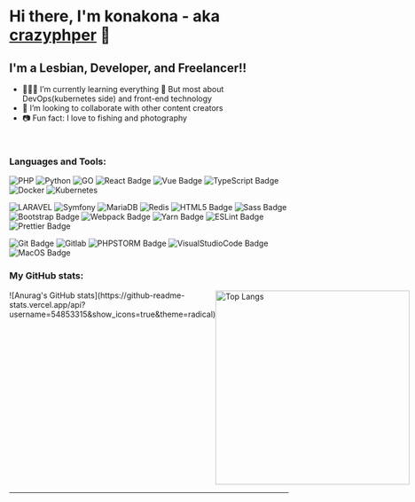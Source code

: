 # Hi there, I'm konakona - aka [crazyphper][website] 👋

## I'm a Lesbian, Developer, and Freelancer!!

- 🙇🏻‍♀️ I’m currently learning everything 🤣   But most about DevOps(kubernetes side) and front-end technology
- 🥳 I’m looking to collaborate with other content creators
- 📷 Fun fact: I love to fishing and photography
<br />

### Languages and Tools:

![PHP][PHP-Badge]
![Python][Python-Badge]
![GO][GO-Badge]
![React Badge][React-Badge]
![Vue Badge][Vue-Badge]
![TypeScript Badge][TypeScript-Badge]
![Docker][Docker-Badge]
![Kubernetes][Kubernetes-Badge]
<!-- ![Socket.io][Socket.io-Badge] -->

![LARAVEL][LARAVEL-Badge]
![Symfony][Symfony-Badge]
![MariaDB][MariaDB-Badge]
![Redis][Redis-Badge]
![HTML5 Badge][HTML5-Badge]
![Sass Badge][Sass-Badge]
![Bootstrap Badge][Bootstrap-Badge]
![Webpack Badge][Webpack-Badge]
![Yarn Badge][Yarn-Badge]
![ESLint Badge][ESLint-Badge]
![Prettier Badge][Prettier-Badge]
<!-- ![Babel Badge][Babel-Badge] -->
<!-- ![CSS3 Badge][CSS3-Badge] -->
<!-- ![Swift Badge][Swift-Badge] -->
<!-- ![PostCSS Badge][PostCSS-Badge] -->
<!-- ![Node.js Badge][Node.js-Badge] -->
<!-- ![DotNet Badge][DotNet-Badge] -->


<!-- ![Jest Badge][Jest-Badge] -->
<!-- ![GitHubActions Badge][GitHubActions-Badge] -->
<!-- ![Rollup.js Badge][Rollup.js-Badge] -->

![Git Badge][Git-Badge]
![Gitlab][Gitlab-Badge]
![PHPSTORM Badge][PHPSTORM-Badge]
![VisualStudioCode Badge][VisualStudioCode-Badge]
![MacOS Badge][MacOS-Badge]
<!-- ![VisualStudio Badge][VisualStudio-Badge] -->
<!-- ![Xcode Badge][Xcode-Badge] -->
<!-- ![InVision Badge][InVision-Badge] -->


### My GitHub stats:

<div style="display:flex;">
<!--   <img src="http://github-readme-streak-stats.herokuapp.com?user=54853315" width="500" alt="GitHub Streak Image" /> -->
  ![Anurag's GitHub stats](https://github-readme-stats.vercel.app/api?username=54853315&show_icons=true&theme=radical)
  <img src="https://github-readme-stats.vercel.app/api/top-langs/?username=54853315&layout=compact" width="350" alt="Top Langs" />
</div>


<!-- #region Links -->
[Homepage-Link]: https://www.crazyphper.com "Homepage Link"

[GitHub-Link]: https://github.com/54853315 "GitHub Link"
<!-- #endregion Links -->

<!-- #region Tool Badges -->
[HTML5-Badge]: https://img.shields.io/badge/-HTML5-%23E34F26?style=flat-square&logo=html5&logoColor=white "HTML5 Badge"

[Vue-Badge]: https://img.shields.io/badge/Vue.js-35495E?style=flat-square&logo=vuedotjs&logoColor=4FC08D "Vue Badge"

[Symfony-Badge]: https://img.shields.io/badge/Symfony-000000?style=flat-square&logo=Symfony&logoColor=white "Symfony Badge"
[MariaDB-Badge]: https://img.shields.io/badge/MariaDB-003545?style=flat-square&logo=mariadb&logoColor=white "MariaDB Badge"
[Redis-Badge]: https://img.shields.io/badge/redis-%23DD0031.svg?&style=flat-square&logo=redis&logoColor=white "Redis Badge"
[Socket.io-Badge]: https://img.shields.io/badge/redis-%23DD0031.svg?&style=flat-square&logo=redis&logoColor=white "Socket.io Badge"

[PHP-Badge]: https://img.shields.io/badge/PHP-777BB4?style=flat-square&logo=php&logoColor=white "PHP Badge"
[GO-Badge]: https://img.shields.io/badge/Go-00ADD8?style=flat-square&logo=go&logoColor=white "GO Badge"
[Kubernetes-Badge]: https://img.shields.io/badge/kubernetes-326ce5.svg?&style=flat-square&logo=kubernetes&logoColor=white "Kubernetes Badge"
[Gitlab-Badge]: https://img.shields.io/badge/GitLab-330F63?style=flat-square&logo=gitlab&logoColor=white "Gitlab Badge"
[Docker-Badge]: https://img.shields.io/badge/Docker-2CA5E0?style=flat-square&logo=docker&logoColor=white "Docker Badge"

[PYTHON-Badge]: https://img.shields.io/badge/Python-3776AB?style=flat-square&logo=python&logoColor=white "PYTHON Badge"

[LARAVEL-Badge]: https://img.shields.io/badge/Laravel-FF2D20?style=flat-square&logo=laravel&logoColor=white "LARAVEL Badge"

[CSS3-Badge]: https://img.shields.io/badge/-CSS3-%231572B6?style=flat-square&logo=css3&logoColor=white "CSS3 Badge"

[TypeScript-Badge]: https://img.shields.io/badge/-TypeScript-%23007ACC?style=flat-square&logo=typescript&logoColor=white "TypeScript Badge"

[CSharp-Badge]: https://img.shields.io/badge/-C_Sharp-%23239120?style=flat-square&logo=c-sharp&logoColor=white "C Sharp Badge"

[Git-Badge]: https://img.shields.io/badge/-Git-%23F05032?style=flat-square&logo=git&logoColor=white "Git Badge"

[Sass-Badge]: https://img.shields.io/badge/-Sass-%23CC6699?style=flat-square&logo=sass&logoColor=white "Sass Badge"

[Jest-Badge]: https://img.shields.io/badge/-Jest-%23C21325?style=flat-square&logo=jest&logoColor=white "Jest Badge"

[Yarn-Badge]: https://img.shields.io/badge/-Yarn-%232C8EBB?style=flat-square&logo=yarn&logoColor=white "Yarn Badge"

[XAML-Badge]: https://img.shields.io/badge/-XAML-%230C54C2?style=flat-square&logo=xaml&logoColor=white "XAML Badge"

[Babel-Badge]: https://img.shields.io/badge/-Babel-%23F9DC3E?style=flat-square&logo=babel&logoColor=white "Babel Badge"

[React-Badge]: https://img.shields.io/badge/-React-%2361DAFB?style=flat-square&logo=react&logoColor=white "React Badge"

[Xcode-Badge]: https://img.shields.io/badge/-Xcode-%231575F9?style=flat-square&logo=xcode&logoColor=white "Xcode Badge"

[Swift-Badge]: https://img.shields.io/badge/-Swift-%23FA7343?style=flat-square&logo=swift&logoColor=white "Swift Badge"

[Gatsby-Badge]: https://img.shields.io/badge/-Gatsby-%23663399?style=flat-square&logo=gatsby&logoColor=white "Gatsby Badge"

[Sketch-Badge]: https://img.shields.io/badge/-Sketch-%23F7B500?style=flat-square&logo=sketch&logoColor=white "Sketch Badge"

[ESLint-Badge]: https://img.shields.io/badge/-ESLint-%234B32C3?style=flat-square&logo=eslint&logoColor=white "ESLint Badge"

[PostCSS-Badge]: https://img.shields.io/badge/-PostCSS-%23DD3A0A?style=flat-square&logo=postcss&logoColor=white "PostCSS Badge"

[Node.js-Badge]: https://img.shields.io/badge/-Node.js-%23339933?style=flat-square&logo=node.js&logoColor=white "Node.js Badge"

[Webpack-Badge]: https://img.shields.io/badge/-Webpack-%238DD6F9?style=flat-square&logo=webpack&logoColor=white "Webpack Badge"

[Windows-Badge]: https://img.shields.io/badge/-Windows-%230078D6?style=flat-square&logo=windows&logoColor=white "Windows Badge"

[DotNet-Badge]: https://img.shields.io/badge/-.Net-%235C2D91?style=flat-square&logo=.net&logoColor=white ".Net Badge"

[InVision-Badge]: https://img.shields.io/badge/-InVision-%23FF3366?style=flat-square&logo=invision&logoColor=white "InVision Badge"

[Prettier-Badge]: https://img.shields.io/badge/-Prettier-%23F7B93E?style=flat-square&logo=prettier&logoColor=white "Prettier Badge"

[Storybook-Badge]: https://img.shields.io/badge/-Storybook-%23FF4785?style=flat-square&logo=storybook&logoColor=white "Storybook Badge"

[Rollup.js-Badge]: https://img.shields.io/badge/-Rollup.js-%23EC4A3F?style=flat-square&logo=rollup.js&logoColor=white "Rollup.js Badge"

[Bootstrap-Badge]: https://img.shields.io/badge/-Bootstrap-%23563D7C?style=flat-square&logo=bootstrap&logoColor=white "Bootstrap Badge"

[PowerShell-Badge]: https://img.shields.io/badge/-PowerShell-%235391FE?style=flat-square&logo=powershell&logoColor=white "PowerShell Badge"

[VisualStudio-Badge]: https://img.shields.io/badge/-Visual_Studio-%235C2D91?style=flat-square&logo=visual-studio&logoColor=white "Visual Studio Badge"

[GitHubActions-Badge]: https://img.shields.io/badge/-GitHub_Actions-%232088FF?style=flat-square&logo=github-actions&logoColor=white "GitHub Actions Badge"

[VisualStudioCode-Badge]: https://img.shields.io/badge/-Visual_Studio_Code-%23007ACC?style=flat-square&logo=visual-studio-code&logoColor=white "Visual Studio Code Badge"
[PHPSTORM-Badge]: https://img.shields.io/badge/phpstorm-143?style=flat-square&logo=phpstorm&logoColor=black&color=black&labelColor=darkorchid "PHPSTORM Badge"

[MacOS-Badge]: https://img.shields.io/badge/-macOS-%23999999?style=flat-square&logo=apple&logoColor=white "macOS Badge"
<!-- #endregion Tool Badges -->

---

[website]: https://www.crazyphper.com
